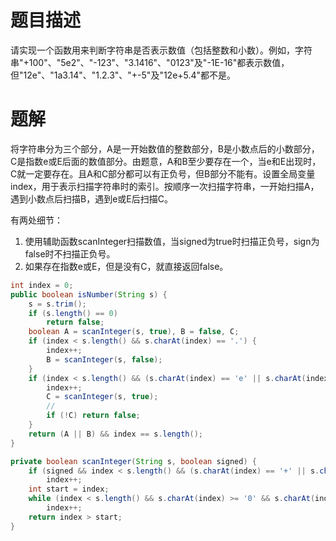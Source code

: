 # 题目描述

请实现一个函数用来判断字符串是否表示数值（包括整数和小数）。例如，字符串"+100"、"5e2"、"-123"、"3.1416"、"0123"及"-1E-16"都表示数值，但"12e"、"1a3.14"、"1.2.3"、"+-5"及"12e+5.4"都不是。

# 题解

将字符串分为三个部分，A是一开始数值的整数部分，B是小数点后的小数部分，C是指数e或E后面的数值部分。由题意，A和B至少要存在一个，当e和E出现时，C就一定要存在。且A和C部分都可以有正负号，但B部分不能有。设置全局变量index，用于表示扫描字符串时的索引。按顺序一次扫描字符串，一开始扫描A，遇到小数点后扫描B，遇到e或E后扫描C。

有两处细节：

1. 使用辅助函数scanInteger扫描数值，当signed为true时扫描正负号，sign为false时不扫描正负号。
2. 如果存在指数e或E，但是没有C，就直接返回false。

```java
int index = 0;
public boolean isNumber(String s) {
    s = s.trim();
    if (s.length() == 0)
        return false;
    boolean A = scanInteger(s, true), B = false, C;
    if (index < s.length() && s.charAt(index) == '.') {
        index++;
        B = scanInteger(s, false);
    }
    if (index < s.length() && (s.charAt(index) == 'e' || s.charAt(index) == 'E')) {
        index++;
        C = scanInteger(s, true);
        //
        if (!C) return false;
    }
    return (A || B) && index == s.length();
}

private boolean scanInteger(String s, boolean signed) {
    if (signed && index < s.length() && (s.charAt(index) == '+' || s.charAt(index) == '-'))
        index++;
    int start = index;
    while (index < s.length() && s.charAt(index) >= '0' && s.charAt(index) <= '9')
        index++;
    return index > start;
}
```